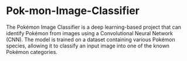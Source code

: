 # Pok-mon-Image-Classifier
The Pokémon Image Classifier is a deep learning-based project that can identify Pokémon from images using a Convolutional Neural Network (CNN). The model is trained on a dataset containing various Pokémon species, allowing it to classify an input image into one of the known Pokémon categories.
